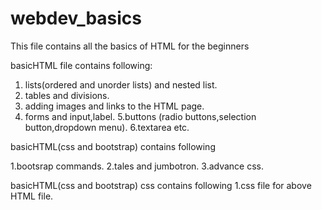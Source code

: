 # webdev_basics
This file contains all the basics of HTML for the beginners

basicHTML file contains following:
1. lists(ordered and unorder lists) and nested list.
2. tables and divisions.
3. adding images and links to the HTML page.
4. forms and input,label.
5.buttons (radio buttons,selection button,dropdown menu).
6.textarea etc.


basicHTML(css and bootstrap) contains following

1.bootsrap commands.
2.tales and jumbotron.
3.advance css.


basicHTML(css and bootstrap) css contains following
1.css file for above HTML file.

